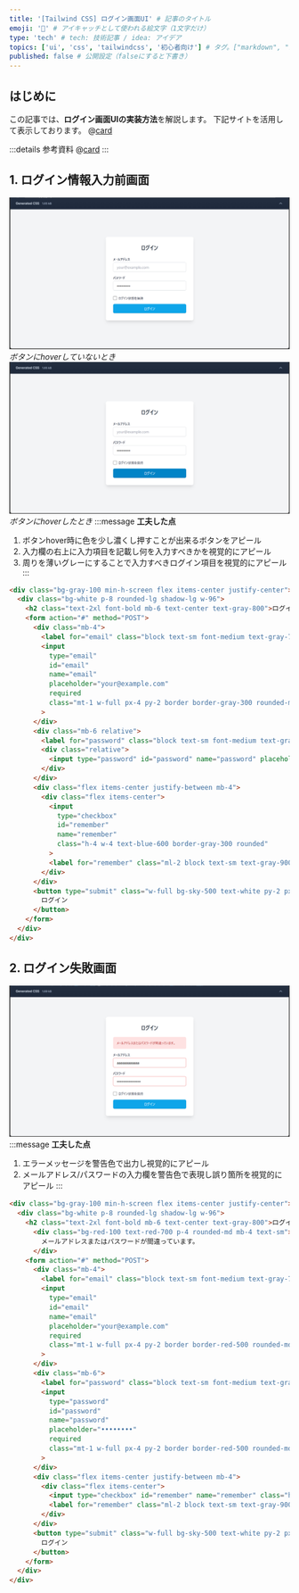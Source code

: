 ```yaml
---
title: '[Tailwind CSS] ログイン画面UI' # 記事のタイトル
emoji: '🍃' # アイキャッチとして使われる絵文字（1文字だけ）
type: 'tech' # tech: 技術記事 / idea: アイデア
topics: ['ui', 'css', 'tailwindcss', '初心者向け'] # タグ。["markdown", "rust", "aws"]のように指定する
published: false # 公開設定（falseにすると下書き）
---
```


## はじめに

この記事では、**ログイン画面UIの実装方法**を解説します。
下記サイトを活用して表示しております。
@[card](https://play.tailwindcss.com/)

:::details 参考資料
@[card](https://gihyo.jp/book/2024/978-4-297-13943-8)
:::

## 1. ログイン情報入力前画面
![enter-before](/images/articles/tailwind-css-login-ui/enter-before.png)
*ボタンにhoverしていないとき*
![hover](/images/articles/tailwind-css-login-ui/hover.png)
*ボタンにhoverしたとき*
:::message
**工夫した点**
1. ボタンhover時に色を少し濃くし押すことが出来るボタンをアピール
2. 入力欄の右上に入力項目を記載し何を入力すべきかを視覚的にアピール
3. 周りを薄いグレーにすることで入力すべきログイン項目を視覚的にアピール
:::
```html
<div class="bg-gray-100 min-h-screen flex items-center justify-center">
  <div class="bg-white p-8 rounded-lg shadow-lg w-96">
    <h2 class="text-2xl font-bold mb-6 text-center text-gray-800">ログイン</h2>
    <form action="#" method="POST">
      <div class="mb-4">
        <label for="email" class="block text-sm font-medium text-gray-700">メールアドレス</label>
        <input
          type="email"
          id="email"
          name="email"
          placeholder="your@example.com"
          required
          class="mt-1 w-full px-4 py-2 border border-gray-300 rounded-md shadow-sm"
        >
      </div>
      <div class="mb-6 relative">
        <label for="password" class="block text-sm font-medium text-gray-700">パスワード</label>
        <div class="relative">
          <input type="password" id="password" name="password" placeholder="••••••••" required class="mt-1 w-full px-4 py-2 border border-gray-300 rounded-md shadow-sm">
        </div>
      </div>
      <div class="flex items-center justify-between mb-4">
        <div class="flex items-center">
          <input
            type="checkbox"
            id="remember"
            name="remember"
            class="h-4 w-4 text-blue-600 border-gray-300 rounded"
          >
          <label for="remember" class="ml-2 block text-sm text-gray-900">ログイン状態を保持</label>
        </div>
      </div>
      <button type="submit" class="w-full bg-sky-500 text-white py-2 px-4 rounded-md shadow hover:bg-sky-600">
        ログイン
      </button>
    </form>
  </div>
</div>
```

## 2. ログイン失敗画面

![error-message](/images/articles/tailwind-css-login-ui/error-message.png)
:::message
**工夫した点**
1. エラーメッセージを警告色で出力し視覚的にアピール
2. メールアドレス/パスワードの入力欄を警告色で表現し誤り箇所を視覚的にアピール
:::
```html
<div class="bg-gray-100 min-h-screen flex items-center justify-center">
  <div class="bg-white p-8 rounded-lg shadow-lg w-96">
    <h2 class="text-2xl font-bold mb-6 text-center text-gray-800">ログイン</h2>
      <div class="bg-red-100 text-red-700 p-4 rounded-md mb-4 text-sm">
        メールアドレスまたはパスワードが間違っています。
      </div>
    <form action="#" method="POST">
      <div class="mb-4">
        <label for="email" class="block text-sm font-medium text-gray-700">メールアドレス</label>
        <input
          type="email"
          id="email"
          name="email"
          placeholder="your@example.com"
          required
          class="mt-1 w-full px-4 py-2 border border-red-500 rounded-md shadow-sm"
        >
      </div>
      <div class="mb-6">
        <label for="password" class="block text-sm font-medium text-gray-700">パスワード</label>
        <input
          type="password"
          id="password"
          name="password"
          placeholder="••••••••"
          required
          class="mt-1 w-full px-4 py-2 border border-red-500 rounded-md shadow-sm"
        >
      </div>
      <div class="flex items-center justify-between mb-4">
        <div class="flex items-center">
          <input type="checkbox" id="remember" name="remember" class="h-4 w-4 text-blue-600 border-gray-300 rounded">
          <label for="remember" class="ml-2 block text-sm text-gray-900">ログイン状態を保持</label>
        </div>
      </div>
      <button type="submit" class="w-full bg-sky-500 text-white py-2 px-4 rounded-md shadow hover:bg-sky-600">
        ログイン
      </button>
    </form>
  </div>
</div>

```
